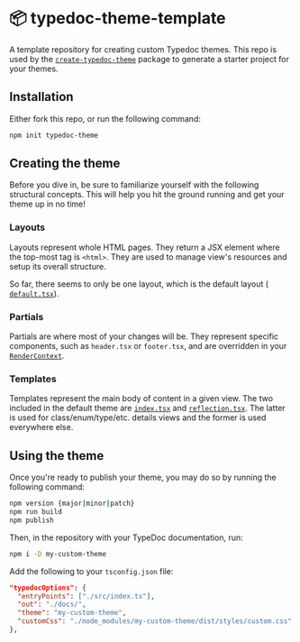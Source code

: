 # 📦 typedoc-theme-template

A template repository for creating custom Typedoc themes. This repo is used by
the [`create-typedoc-theme`](https://github.com/) package to generate a starter
project for your themes.

## Installation

Either fork this repo, or run the following command:

```bash
npm init typedoc-theme
```

## Creating the theme

Before you dive in, be sure to familiarize yourself with the following
structural concepts. This will help you hit the ground running and get your
theme up in no time!

### Layouts

Layouts represent whole HTML pages. They return a JSX element where the top-most
tag is `<html>`. They are used to manage view's resources and setup its overall
structure.

So far, there seems to only be one layout, which is the default layout (
[`default.tsx`](src/themes/__THEME_NAME__/layouts/default.tsx)).

### Partials

Partials are where most of your changes will be. They represent specific
components, such as `header.tsx` or `footer.tsx`, and are overridden in your
[`RenderContext`](src/themes/__THEME_NAME__/__THEME_NAME__ThemeRenderContext.tsx).

### Templates

Templates represent the main body of content in a given view. The two included
in the default theme are [`index.tsx`](src/themes/__THEME_NAME__/templates/index.tsx)
and [`reflection.tsx`](src/themes/__THEME_NAME__/templates/reflection.tsx). The
latter is used for class/enum/type/etc. details views and the former is used
everywhere else.

## Using the theme

Once you're ready to publish your theme, you may do so by running the following
command:

```bash
npm version {major|minor|patch}
npm run build
npm publish
```

Then, in the repository with your TypeDoc documentation, run:

```bash
npm i -D my-custom-theme
```

Add the following to your `tsconfig.json` file:

```JSON
"typedocOptions": {
  "entryPoints": ["./src/index.ts"],
  "out": "./docs/",
  "theme": "my-custom-theme",
  "customCss": "./node_modules/my-custom-theme/dist/styles/custom.css"
},
```
